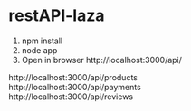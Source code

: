 # restAPI-laza

1. npm install
2. node app
3. Open in browser http://localhost:3000/api/

http://localhost:3000/api/products<br>
http://localhost:3000/api/payments<br>
http://localhost:3000/api/reviews<br>
